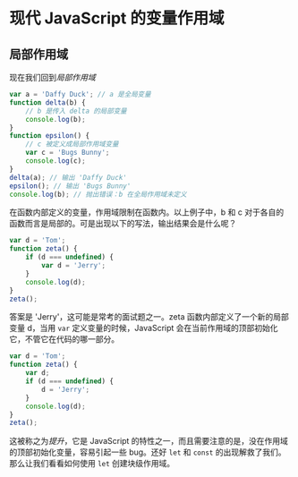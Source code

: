 # 现代 JavaScript 的变量作用域

## 局部作用域

现在我们回到*局部作用域*

```js
var a = 'Daffy Duck'; // a 是全局变量
function delta(b) {
	// b 是传入 delta 的局部变量
	console.log(b);
}
function epsilon() {
	// c 被定义成局部作用域变量
	var c = 'Bugs Bunny';
	console.log(c);
}
delta(a); // 输出 'Daffy Duck'
epsilon(); // 输出 'Bugs Bunny'
console.log(b); // 抛出错误：b 在全局作用域未定义
```

在函数内部定义的变量，作用域限制在函数内。以上例子中，b 和 c 对于各自的函数而言是局部的。可是出现以下的写法，输出结果会是什么呢？

```js
var d = 'Tom';
function zeta() {
	if (d === undefined) {
		var d = 'Jerry';
	}
	console.log(d);
}
zeta();
```

答案是 'Jerry'，这可能是常考的面试题之一。zeta 函数内部定义了一个新的局部变量 d，当用 `var` 定义变量的时候，JavaScript 会在当前作用域的顶部初始化它，不管它在代码的哪一部分。

```js
var d = 'Tom';
function zeta() {
	var d;
	if (d === undefined) {
		d = 'Jerry';
	}
	console.log(d);
}
zeta();
```

这被称之为*提升*，它是 JavaScript 的特性之一，而且需要注意的是，没在作用域的顶部初始化变量，容易引起一些 bug。还好 `let` 和 `const` 的出现解救了我们。那么让我们看看如何使用 `let` 创建块级作用域。 







